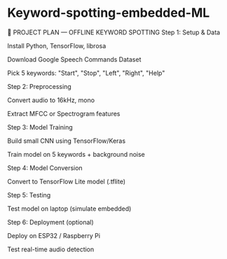 # Keyword-spotting-embedded-ML

🚀 PROJECT PLAN — OFFLINE KEYWORD SPOTTING
Step 1: Setup & Data

Install Python, TensorFlow, librosa

Download Google Speech Commands Dataset

Pick 5 keywords: "Start", "Stop", "Left", "Right", "Help"

Step 2: Preprocessing

Convert audio to 16kHz, mono

Extract MFCC or Spectrogram features

Step 3: Model Training

Build small CNN using TensorFlow/Keras

Train model on 5 keywords + background noise

Step 4: Model Conversion

Convert to TensorFlow Lite model (.tflite)

Step 5: Testing

Test model on laptop (simulate embedded)

Step 6: Deployment (optional)

Deploy on ESP32 / Raspberry Pi

Test real-time audio detection
